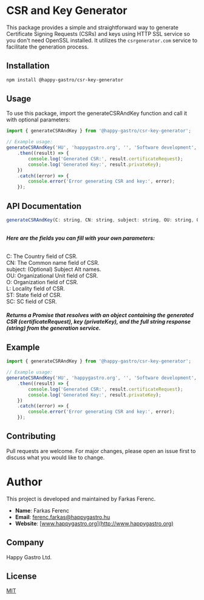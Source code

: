 # CSR and Key Generator
This package provides a simple and straightforward way to generate Certificate Signing Requests (CSRs) and keys using HTTP SSL service so you don't need OpenSSL installed. It utilizes the `csrgenerator.com` service to facilitate the generation process.

## Installation

```bash
npm install @happy-gastro/csr-key-generator
```

## Usage
To use this package, import the generateCSRAndKey function and call it with optional parameters:

```javascript
import { generateCSRAndKey } from '@happy-gastro/csr-key-generator';

// Example usage:
generateCSRAndKey('HU', 'happygastro.org', '', 'Software development', 'Happy Gastro Kft.', 'Pest megye', 'Hungary', '')
    .then((result) => {
        console.log('Generated CSR:', result.certificateRequest);
        console.log('Generated Key:', result.privateKey);
    })
    .catch((error) => {
        console.error('Error generating CSR and key:', error);
    });
```

## API Documentation
```javascript
generateCSRAndKey(C: string, CN: string, subject: string, OU: string, O: string, L: string, ST: string, SC: string): Promise<object>
```
\
***Here are the fields you can fill with your own parameters:***

\
C: The Country field of CSR.\
CN: The Common name field of CSR.\
subject: (Optional) Subject Alt names.\
OU: Organizational Unit field of CSR.\
O: Organization field of CSR.\
L: Locality field of CSR.\
ST: State field of CSR.\
SC: SC field of CSR.


##### Returns a Promise that resolves with an object containing the generated CSR (certificateRequest), key (privateKey), and the full string response (string) from the generation service.

## Example
```javascript
import { generateCSRAndKey } from '@happy-gastro/csr-key-generator';

// Example usage:
generateCSRAndKey('HU', 'happygastro.org', '', 'Software development', 'Happy Gastro Kft.', 'Pest megye', 'Hungary', '')
    .then((result) => {
        console.log('Generated CSR:', result.certificateRequest);
        console.log('Generated Key:', result.privateKey);
    })
    .catch((error) => {
        console.error('Error generating CSR and key:', error);
    });
```

## Contributing
Pull requests are welcome. For major changes, please open an issue first to discuss what you would like to change.

# Author

This project is developed and maintained by Farkas Ferenc.

- **Name**: Farkas Ferenc
- **Email**: [ferenc.farkas@happygastro.hu](mailto:ferenc.farkas@happygastro.hu)
- **Website**: [www.happygastro.org](http://www.happygastro.org)

## Company

Happy Gastro Ltd.

## License
[MIT](https://choosealicense.com/licenses/mit/)
